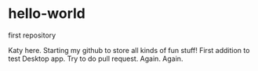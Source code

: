 # hello-world
first repository

Katy here. Starting my github to store all kinds of fun stuff! 
First addition to test Desktop app.
Try to do pull request. Again. Again. 
